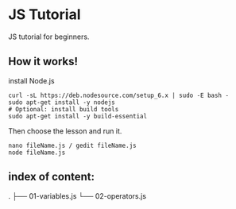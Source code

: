 # JS Tutorial
JS tutorial for beginners.
## How it works!
install Node.js
```
curl -sL https://deb.nodesource.com/setup_6.x | sudo -E bash -
sudo apt-get install -y nodejs
# Optional: install build tools
sudo apt-get install -y build-essential
```
Then choose the lesson and run it.
```
nano fileName.js / gedit fileName.js
node fileName.js
```
## index of content:
.
├── 01-variables.js
└── 02-operators.js